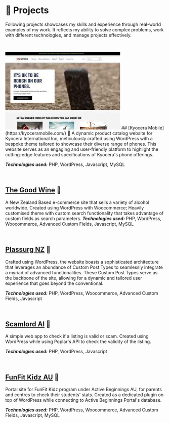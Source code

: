 # 🚀 Projects

Following projects showcases my skills and experience through real-world examples of my work. It reflects my ability to solve complex problems, work with different technologies, and manage projects effectively.

&nbsp;

<img src="./src/static/kyocera.jpg" alt="Mint Medillo" />
## [Kyocera Mobile](https://kyoceramobile.com/) 🔗
A dynamic product catalog website for Kyocera International Inc, meticulously crafted using WordPress with a bespoke theme tailored to showcase their diverse range of phones. This website serves as an engaging and user-friendly platform to highlight the cutting-edge features and specifications of Kyocera's phone offerings.

_**Technologies used:**_  PHP, WordPress, Javascript, MySQL

&nbsp;

## [The Good Wine](https://thegoodwine.co.nz/) 🔗
A New Zealand Based e-commerce site that sells a variety of alcohol worldwide. Created using WordPress with Woocommerce; Heavily customised theme with custom search functionality that takes advantage of custom fields as search parameters.
_**Technologies used:**_  PHP, WordPress, Woocommerce, Advanced Custom Fields, Javascript, MySQL

&nbsp;

## [Plassurg NZ](https://plassurg.co.nz/) 🔗
Crafted using WordPress, the website boasts a sophisticated architecture that leverages an abundance of Custom Post Types to seamlessly integrate a myriad of advanced functionalities. These Custom Post Types serve as the backbone of the site, allowing for a dynamic and tailored user experience that goes beyond the conventional.

_**Technologies used:**_  PHP, WordPress, Woocommerce, Advanced Custom Fields, Javascript

&nbsp;

## [Scamlord AI](https://www.scamlord.ai/) 🔗
A simple web app to check if a listing is valid or scam. Created using WordPress while using Poplar's API to check the validity of the listing.

_**Technologies used:**_  PHP, WordPress, Javascript

&nbsp;

## [FunFit Kidz AU](https://www.funfitkidz.com.au/) 🔗
Portal site for FunFit Kidz program under Active Beginnings AU, for parents and centres to check their students' stats. Created as a dedicated plugin on top of WordPress while connecting to Active Beginnings Portal's database.

_**Technologies used:**_  PHP, WordPress, Woocommerce, Advanced Custom Fields, Javascript, MySQL

&nbsp;

